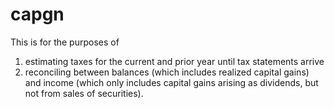 # capgn

This is for the purposes of 

1. estimating taxes for the current and prior year until tax statements arrive
2. reconciling between balances (which includes realized capital gains) and income (which only includes capital gains arising as dividends, but not from sales of securities).